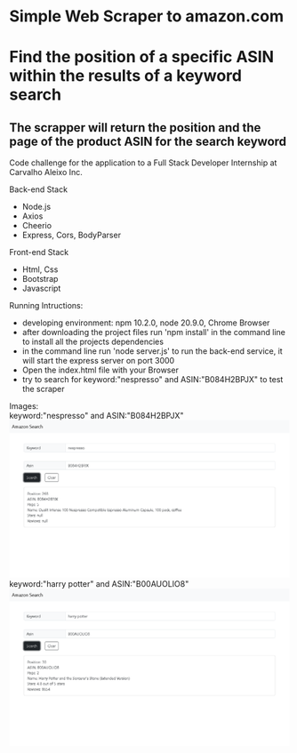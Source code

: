 # Simple Web Scraper to amazon.com

# Find the position of a specific ASIN within the results of a keyword search

<h2>The scrapper will return the position and the page of the product ASIN for the search keyword</h2>

Code challenge for the application to a Full Stack Developer Internship
at Carvalho Aleixo Inc.<br>

Back-end Stack

- Node.js
- Axios
- Cheerio
- Express, Cors, BodyParser

Front-end Stack

- Html, Css
- Bootstrap
- Javascript

Running Intructions:

- developing environment: npm 10.2.0, node 20.9.0, Chrome Browser
- after downloading the project files run 'npm install' in the command line to install all the projects dependencies
- in the command line run 'node server.js' to run the back-end service, it will start the express server on port 3000
- Open the index.html file with your Browser
- try to search for keyword:"nespresso" and ASIN:"B084H2BPJX" to test the scraper

Images:<br>
keyword:"nespresso" and ASIN:"B084H2BPJX"<br>
![search for nespresso](image1.png)<br>
keyword:"harry potter" and ASIN:"B00AUOLIO8"<br>
![search for Harry Potter](image2.png)<br>
